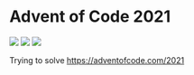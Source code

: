 # Advent of Code 2021

![](https://img.shields.io/badge/day%20📅-18-blue)
![](https://img.shields.io/badge/stars%20⭐-28-yellow)
![](https://img.shields.io/badge/days%20completed-13-red)

Trying to solve https://adventofcode.com/2021
